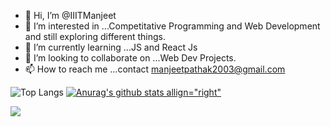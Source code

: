 - 👋 Hi, I’m @IIITManjeet
- 👀 I’m interested in ...Competitative Programming and Web Development and still exploring different things.
- 🌱 I’m currently learning ...JS and React Js
- 💞️ I’m looking to collaborate on ...Web Dev Projects.
- 📫 How to reach me ...contact manjeetpathak2003@gmail.com

<!---
IIITManjeet/IIITManjeet is a ✨ special ✨ repository because its `README.md` (this file) appears on your GitHub profile.
You can click the Preview link to take a look at your changes.
--->
![Top Langs](https://github-readme-stats.vercel.app/api/top-langs/?username=IIITManjeet&theme=tokyonight)
[![Anurag's github stats allign="right"](https://github-readme-stats.vercel.app/api?username=IIITManjeet)](https://github.com/anuraghazra/github-readme-stats)

<div><img src="https://activity-graph.herokuapp.com/graph?username=IIITManjeet&theme=dracula"></div>
